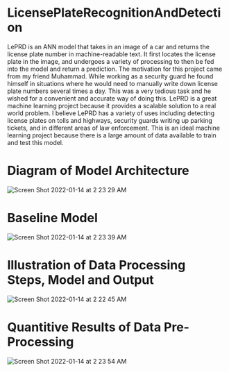 # LicensePlateRecognitionAndDetection
LePRD is an ANN model that takes in an image of a car and returns the license plate number in machine-readable text. It first locates the license plate in the image, and undergoes a variety of processing to then be fed into the model and return a prediction. The motivation for this project came from my friend Muhammad. While working as a security guard he found himself in situations where he would need to manually write down license plate numbers several times a day. This was a very tedious task and he wished for a convenient and accurate way of doing this.
LePRD is a great machine learning project because it provides a scalable solution to a real world problem. I believe LePRD has a variety of uses including detecting license plates on tolls and highways, security guards writing up parking tickets, and in different areas of law enforcement. This is an ideal machine learning project because there is a large amount of data available to train and test this model.


# Diagram of Model Architecture
![Screen Shot 2022-01-14 at 2 23 29 AM](https://user-images.githubusercontent.com/47432196/149467883-d22580e8-251a-48c4-9db4-8e6bb72406a9.png)


# Baseline Model 
![Screen Shot 2022-01-14 at 2 23 39 AM](https://user-images.githubusercontent.com/47432196/149467938-38043563-8941-4285-bd59-1565335cef9f.png)


# Illustration of Data Processing Steps, Model and Output
![Screen Shot 2022-01-14 at 2 22 45 AM](https://user-images.githubusercontent.com/47432196/149468280-826923b3-6012-431b-926d-223b7c3b12ac.png)



# Quantitive Results of Data Pre-Processing
![Screen Shot 2022-01-14 at 2 23 54 AM](https://user-images.githubusercontent.com/47432196/149468049-14a13471-2e0e-47ac-aa9f-f459de647352.png)
